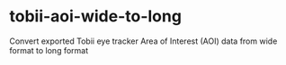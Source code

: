 # tobii-aoi-wide-to-long
Convert exported Tobii eye tracker Area of Interest (AOI) data from wide format to long format
